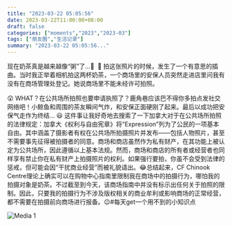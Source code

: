 ```yaml
---
title: "2023-03-22 05:05:56"
date: 2023-03-22T11:00:00+08:00
draft: false
categories: ["moments","2023","2023-03"]
tags: ["朋友圈","生活记录"]
summary: "2023-03-22 05:05:56..."
---
```


现在奶茶真是越来越像“粥”了…🤔
​
​📸 拍这张照片的时候，发生了一个有意思的插曲。当时我正举着相机拍这两杯奶茶，一个商场里的安保人员突然走进店里问我有没有在商场管理处登记。她说商场里不能未经许可拍照。

😲 WHAT？在公共场所拍照也要申请执照了？鹿角巷应该巴不得你多拍点发社交网络吧！小鲸鱼和周围的茶友瞬间气炸，和安保正面硬刚了起来。最后以成功把安保气走作为终结… 😃
​
​这件事让我好奇地去搜索了一下加拿大对于在公共场所拍照的法律规定：加拿大《权利与自由宪章》将“Expression”列为了公民的一项基本自由。其中涵盖了摄影者有权在公共场所拍摄照片并发布——包括人物照片，甚至不需要事先征得被拍摄者的同意。
​
​商场和商店虽然作为私有财产，在其功能上被认定为公共场所，因此遵循以上基本法规。然而，商场和商店的所有者或经营者也同样享有禁止你在私有财产上拍摄照片的权利。如果强行要拍，你虽不会受到法律的惩戒，但可能会因“干扰商业经营”而被礼貌请出。😂 
​
​总结起来，CF Chinook Centre理论上确实可以在购物中心指南里限制我在商场中的拍摄行为，哪怕我的拍摄对象是奶茶。不过截至到今天，该商场指南中并没有标示出任何关于拍照的限制。因此，只要我的拍摄行为不涉及版权相关的商业牟利或影响商场的正常经营，都不需要在拍摄前向商场进行报备。😉
​
​#每天get一个用不到的小知识点

![Media 1](/Moments/photos/2023-03-22/202303220505560.jpg)

